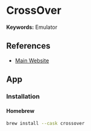 # CrossOver

**Keywords:** Emulator

<!--
https://github.com/italomandara/CXPatcher
-->

## References

- [Main Website](https://codeweavers.com/crossover)

## App

### Installation

#### Homebrew

```sh
brew install --cask crossover
```
